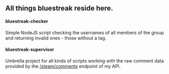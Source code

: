 ## All things bluestreak reside here.

#### bluestreak-checker

Simple NodeJS script checking the usernames of all members of the group and returning invalid ones - those without a tag.

#### bluestreak-supervisor

Umbrella project for all kinds of scripts working with the raw comment data provided by the [/steam/comments](https://fsoc.space/api/steam/comments/103582791437945007) endpoint of my API.
